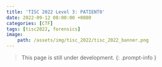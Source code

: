 ```yaml
---
title: 'TISC 2022 Level 3: PATIENT0'
date: 2022-09-12 08:00:00 +0800
categories: [CTF]
tags: [tisc2022, forensics]
image:
    path: /assets/img/tisc_2022/tisc_2022_banner.png
---
```


> This page is still under development.
{: .prompt-info }